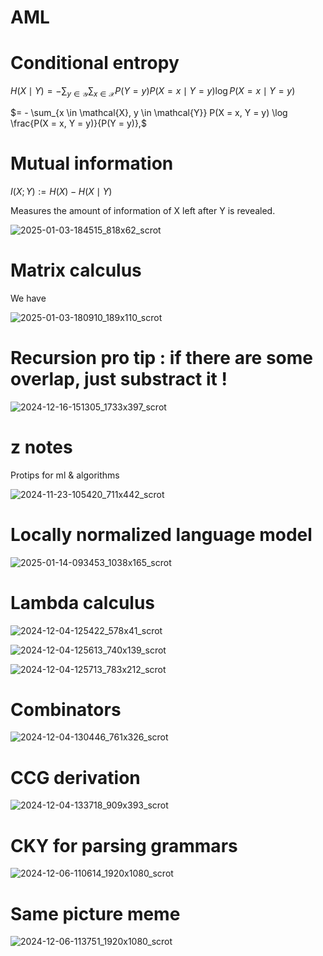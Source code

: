 
# AML

# Conditional entropy

$H(X \mid Y) = - \sum_{y \in \mathcal{Y}} \sum_{x \in \mathcal{X}} P(Y = y) P(X = x \mid Y = y) \log P(X = x \mid Y = y)$

$= - \sum_{x \in \mathcal{X}, y \in \mathcal{Y}} P(X = x, Y = y) \log \frac{P(X = x, Y = y)}{P(Y = y)},$

# Mutual information

$I(X; Y) := H(X) - H(X \mid Y)$

Measures the amount of information of X left after Y is revealed.

![2025-01-03-184515_818x62_scrot](https://github.com/user-attachments/assets/88b623b4-0a0e-4ad9-a714-ddecd518e070)

# Matrix calculus

We have

![2025-01-03-180910_189x110_scrot](https://github.com/user-attachments/assets/289a2781-670c-48c2-8fff-409102f5cc00)

# Recursion pro tip : if there are some overlap, just substract it !

![2024-12-16-151305_1733x397_scrot](https://github.com/user-attachments/assets/8532118d-b2fc-452b-bc04-ca0a15491991)


# z notes

Protips for ml &amp; algorithms


![2024-11-23-105420_711x442_scrot](https://github.com/user-attachments/assets/426cc2a1-cf4c-4ea4-9e7e-69280000772d)

# Locally normalized language model

![2025-01-14-093453_1038x165_scrot](https://github.com/user-attachments/assets/1b723650-7ef6-4be9-b8e6-1c83e110e86f)


# Lambda calculus

![2024-12-04-125422_578x41_scrot](https://github.com/user-attachments/assets/42e8b661-0a66-459f-b67e-dca0c02ec2e8)

![2024-12-04-125613_740x139_scrot](https://github.com/user-attachments/assets/890cfa4d-bf4f-4bb4-8b96-0cbebe3df2e8)

![2024-12-04-125713_783x212_scrot](https://github.com/user-attachments/assets/33eb9917-8a6c-41ef-a90b-bd26b73e72ed)

# Combinators

![2024-12-04-130446_761x326_scrot](https://github.com/user-attachments/assets/5dee67b4-7003-416c-a592-6b25d57985cd)

# CCG derivation

![2024-12-04-133718_909x393_scrot](https://github.com/user-attachments/assets/2accccec-bdfe-4de6-ba9f-2a074879c66a)

# CKY for parsing grammars

![2024-12-06-110614_1920x1080_scrot](https://github.com/user-attachments/assets/97da6ede-b682-4066-9bd6-576c38794c49)

# Same picture meme

![2024-12-06-113751_1920x1080_scrot](https://github.com/user-attachments/assets/6fad3777-1d6a-4df5-9d08-b80e79a4914b)
